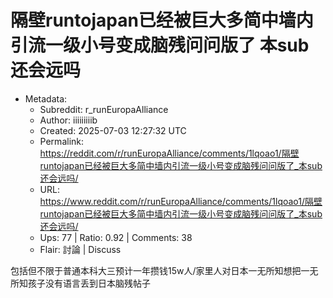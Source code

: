 # 隔壁runtojapan已经被巨大多简中墙内引流一级小号变成脑残问问版了 本sub还会远吗

- Metadata:
  - Subreddit: r_runEuropaAlliance
  - Author: iiiiiiiiib
  - Created: 2025-07-03 12:27:32 UTC
  - Permalink: https://reddit.com/r/runEuropaAlliance/comments/1lqoao1/隔壁runtojapan已经被巨大多简中墙内引流一级小号变成脑残问问版了_本sub还会远吗/
  - URL: https://www.reddit.com/r/runEuropaAlliance/comments/1lqoao1/隔壁runtojapan已经被巨大多简中墙内引流一级小号变成脑残问问版了_本sub还会远吗/
  - Ups: 77 | Ratio: 0.92 | Comments: 38
  - Flair: 討論 | Discuss


包括但不限于普通本科大三预计一年攒钱15w人/家里人对日本一无所知想把一无所知孩子没有语言丢到日本脑残帖子

